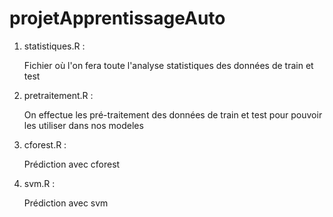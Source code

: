 # projetApprentissageAuto

1) statistiques.R :

	Fichier où l'on fera toute l'analyse statistiques des données de train et test 

2) pretraitement.R : 

	On effectue les pré-traitement des données de train et test pour pouvoir les utiliser dans nos modeles

3) cforest.R :

	Prédiction avec cforest

4) svm.R : 

	Prédiction avec svm

